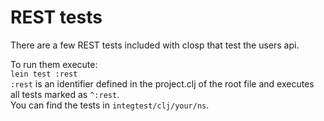 # REST tests

There are a few REST tests included with closp that test the users api. 

To run them execute:  
`lein test :rest`  
`:rest` is an identifier defined in the project.clj of the root file and executes all tests marked as `^:rest`.  
You can find the tests in `integtest/clj/your/ns`.